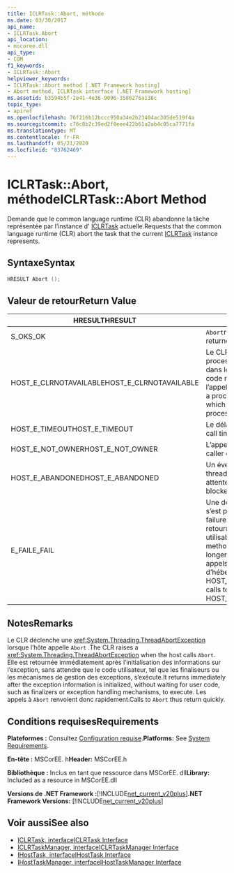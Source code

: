 ```yaml
---
title: ICLRTask::Abort, méthode
ms.date: 03/30/2017
api_name:
- ICLRTask.Abort
api_location:
- mscoree.dll
api_type:
- COM
f1_keywords:
- ICLRTask::Abort
helpviewer_keywords:
- ICLRTask::Abort method [.NET Framework hosting]
- Abort method, ICLRTask interface [.NET Framework hosting]
ms.assetid: b3594b5f-2e41-4e36-9096-3586276a138c
topic_type:
- apiref
ms.openlocfilehash: 76f216b12bccc950a34e2b23404ac305de519f4a
ms.sourcegitcommit: c76c8b2c39ed2f0eee422b61a2ab4c05ca7771fa
ms.translationtype: MT
ms.contentlocale: fr-FR
ms.lasthandoff: 05/21/2020
ms.locfileid: "83762469"
---
```

# <a name="iclrtaskabort-method"></a><span data-ttu-id="bd445-102">ICLRTask::Abort, méthode</span><span class="sxs-lookup"><span data-stu-id="bd445-102">ICLRTask::Abort Method</span></span>
<span data-ttu-id="bd445-103">Demande que le common language runtime (CLR) abandonne la tâche représentée par l’instance d' [ICLRTask](iclrtask-interface.md) actuelle.</span><span class="sxs-lookup"><span data-stu-id="bd445-103">Requests that the common language runtime (CLR) abort the task that the current [ICLRTask](iclrtask-interface.md) instance represents.</span></span>  
  
## <a name="syntax"></a><span data-ttu-id="bd445-104">Syntaxe</span><span class="sxs-lookup"><span data-stu-id="bd445-104">Syntax</span></span>  
  
```cpp  
HRESULT Abort ();  
```  
  
## <a name="return-value"></a><span data-ttu-id="bd445-105">Valeur de retour</span><span class="sxs-lookup"><span data-stu-id="bd445-105">Return Value</span></span>  
  
|<span data-ttu-id="bd445-106">HRESULT</span><span class="sxs-lookup"><span data-stu-id="bd445-106">HRESULT</span></span>|<span data-ttu-id="bd445-107">Description</span><span class="sxs-lookup"><span data-stu-id="bd445-107">Description</span></span>|  
|-------------|-----------------|  
|<span data-ttu-id="bd445-108">S_OK</span><span class="sxs-lookup"><span data-stu-id="bd445-108">S_OK</span></span>|<span data-ttu-id="bd445-109">`Abort`retourné avec succès.</span><span class="sxs-lookup"><span data-stu-id="bd445-109">`Abort` returned successfully.</span></span>|  
|<span data-ttu-id="bd445-110">HOST_E_CLRNOTAVAILABLE</span><span class="sxs-lookup"><span data-stu-id="bd445-110">HOST_E_CLRNOTAVAILABLE</span></span>|<span data-ttu-id="bd445-111">Le CLR n’a pas été chargé dans un processus, ou le CLR est dans un État dans lequel il ne peut pas exécuter de code managé ou traiter correctement l’appel.</span><span class="sxs-lookup"><span data-stu-id="bd445-111">The CLR has not been loaded into a process, or the CLR is in a state in which it cannot run managed code or process the call successfully.</span></span>|  
|<span data-ttu-id="bd445-112">HOST_E_TIMEOUT</span><span class="sxs-lookup"><span data-stu-id="bd445-112">HOST_E_TIMEOUT</span></span>|<span data-ttu-id="bd445-113">Le délai d’attente de l’appel a expiré.</span><span class="sxs-lookup"><span data-stu-id="bd445-113">The call timed out.</span></span>|  
|<span data-ttu-id="bd445-114">HOST_E_NOT_OWNER</span><span class="sxs-lookup"><span data-stu-id="bd445-114">HOST_E_NOT_OWNER</span></span>|<span data-ttu-id="bd445-115">L’appelant ne possède pas le verrou.</span><span class="sxs-lookup"><span data-stu-id="bd445-115">The caller does not own the lock.</span></span>|  
|<span data-ttu-id="bd445-116">HOST_E_ABANDONED</span><span class="sxs-lookup"><span data-stu-id="bd445-116">HOST_E_ABANDONED</span></span>|<span data-ttu-id="bd445-117">Un événement a été annulé alors qu’un thread ou une fibre bloqué était en attente.</span><span class="sxs-lookup"><span data-stu-id="bd445-117">An event was canceled while a blocked thread or fiber was waiting on it.</span></span>|  
|<span data-ttu-id="bd445-118">E_FAIL</span><span class="sxs-lookup"><span data-stu-id="bd445-118">E_FAIL</span></span>|<span data-ttu-id="bd445-119">Une défaillance catastrophique inconnue s’est produite.</span><span class="sxs-lookup"><span data-stu-id="bd445-119">An unknown catastrophic failure occurred.</span></span> <span data-ttu-id="bd445-120">Quand une méthode retourne E_FAIL, le CLR n’est plus utilisable dans le processus.</span><span class="sxs-lookup"><span data-stu-id="bd445-120">When a method returns E_FAIL, the CLR is no longer usable within the process.</span></span> <span data-ttu-id="bd445-121">Les appels suivants aux méthodes d’hébergement retournent HOST_E_CLRNOTAVAILABLE.</span><span class="sxs-lookup"><span data-stu-id="bd445-121">Subsequent calls to hosting methods return HOST_E_CLRNOTAVAILABLE.</span></span>|  
  
## <a name="remarks"></a><span data-ttu-id="bd445-122">Notes</span><span class="sxs-lookup"><span data-stu-id="bd445-122">Remarks</span></span>  
 <span data-ttu-id="bd445-123">Le CLR déclenche une <xref:System.Threading.ThreadAbortException> lorsque l’hôte appelle `Abort` .</span><span class="sxs-lookup"><span data-stu-id="bd445-123">The CLR raises a <xref:System.Threading.ThreadAbortException> when the host calls `Abort`.</span></span> <span data-ttu-id="bd445-124">Elle est retournée immédiatement après l’initialisation des informations sur l’exception, sans attendre que le code utilisateur, tel que les finaliseurs ou les mécanismes de gestion des exceptions, s’exécute.</span><span class="sxs-lookup"><span data-stu-id="bd445-124">It returns immediately after the exception information is initialized, without waiting for user code, such as finalizers or exception handling mechanisms, to execute.</span></span> <span data-ttu-id="bd445-125">Les appels à `Abort` renvoient donc rapidement.</span><span class="sxs-lookup"><span data-stu-id="bd445-125">Calls to `Abort` thus return quickly.</span></span>  
  
## <a name="requirements"></a><span data-ttu-id="bd445-126">Conditions requises</span><span class="sxs-lookup"><span data-stu-id="bd445-126">Requirements</span></span>  
 <span data-ttu-id="bd445-127">**Plateformes :** Consultez [Configuration requise](../../get-started/system-requirements.md).</span><span class="sxs-lookup"><span data-stu-id="bd445-127">**Platforms:** See [System Requirements](../../get-started/system-requirements.md).</span></span>  
  
 <span data-ttu-id="bd445-128">**En-tête :** MSCorEE. h</span><span class="sxs-lookup"><span data-stu-id="bd445-128">**Header:** MSCorEE.h</span></span>  
  
 <span data-ttu-id="bd445-129">**Bibliothèque :** Inclus en tant que ressource dans MSCorEE. dll</span><span class="sxs-lookup"><span data-stu-id="bd445-129">**Library:** Included as a resource in MSCorEE.dll</span></span>  
  
 <span data-ttu-id="bd445-130">**Versions de .NET Framework :**[!INCLUDE[net_current_v20plus](../../../../includes/net-current-v20plus-md.md)]</span><span class="sxs-lookup"><span data-stu-id="bd445-130">**.NET Framework Versions:** [!INCLUDE[net_current_v20plus](../../../../includes/net-current-v20plus-md.md)]</span></span>  
  
## <a name="see-also"></a><span data-ttu-id="bd445-131">Voir aussi</span><span class="sxs-lookup"><span data-stu-id="bd445-131">See also</span></span>

- [<span data-ttu-id="bd445-132">ICLRTask, interface</span><span class="sxs-lookup"><span data-stu-id="bd445-132">ICLRTask Interface</span></span>](iclrtask-interface.md)
- [<span data-ttu-id="bd445-133">ICLRTaskManager, interface</span><span class="sxs-lookup"><span data-stu-id="bd445-133">ICLRTaskManager Interface</span></span>](iclrtaskmanager-interface.md)
- [<span data-ttu-id="bd445-134">IHostTask, interface</span><span class="sxs-lookup"><span data-stu-id="bd445-134">IHostTask Interface</span></span>](ihosttask-interface.md)
- [<span data-ttu-id="bd445-135">IHostTaskManager, interface</span><span class="sxs-lookup"><span data-stu-id="bd445-135">IHostTaskManager Interface</span></span>](ihosttaskmanager-interface.md)
